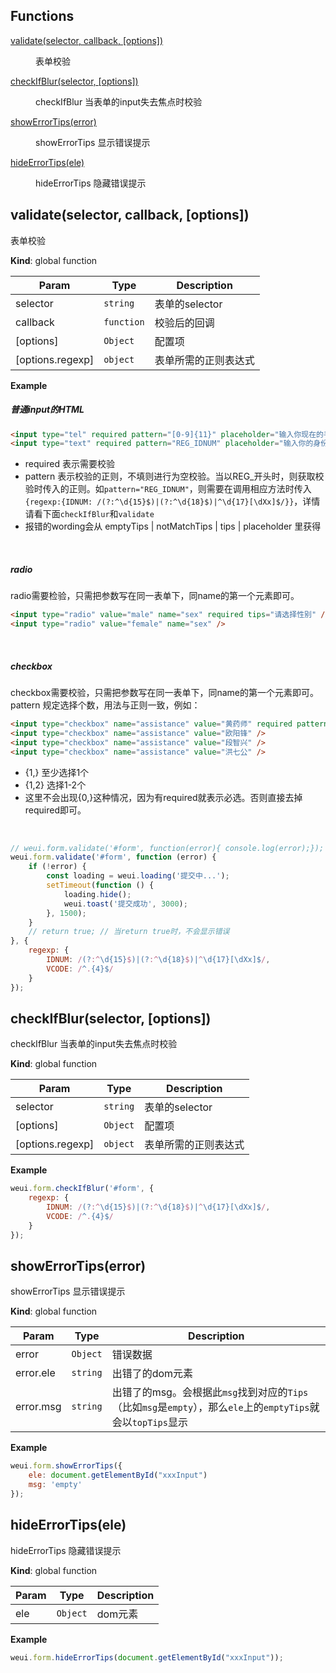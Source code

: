 ## Functions

<dl>
<dt><a href="#validate">validate(selector, callback, [options])</a></dt>
<dd><p>表单校验</p>
</dd>
<dt><a href="#checkIfBlur">checkIfBlur(selector, [options])</a></dt>
<dd><p>checkIfBlur 当表单的input失去焦点时校验</p>
</dd>
<dt><a href="#showErrorTips">showErrorTips(error)</a></dt>
<dd><p>showErrorTips 显示错误提示</p>
</dd>
<dt><a href="#hideErrorTips">hideErrorTips(ele)</a></dt>
<dd><p>hideErrorTips 隐藏错误提示</p>
</dd>
</dl>

<a name="validate"></a>

## validate(selector, callback, [options])
表单校验

**Kind**: global function  

| Param | Type | Description |
| --- | --- | --- |
| selector | <code>string</code> | 表单的selector |
| callback | <code>function</code> | 校验后的回调 |
| [options] | <code>Object</code> | 配置项 |
| [options.regexp] | <code>object</code> | 表单所需的正则表达式 |

**Example**  
##### 普通input的HTML```html<input type="tel" required pattern="[0-9]{11}" placeholder="输入你现在的手机号" emptyTips="请输入手机号" notMatchTips="请输入正确的手机号"><input type="text" required pattern="REG_IDNUM" placeholder="输入你的身份证号码" emptyTips="请输入身份证号码" notMatchTips="请输入正确的身份证号码">```- required 表示需要校验- pattern 表示校验的正则，不填则进行为空校验。当以REG_开头时，则获取校验时传入的正则。如`pattern="REG_IDNUM"`，则需要在调用相应方法时传入`{regexp:{IDNUM: /(?:^\d{15}$)|(?:^\d{18}$)|^\d{17}[\dXx]$/}}`，详情请看下面`checkIfBlur`和`validate`- 报错的wording会从 emptyTips | notMatchTips | tips | placeholder 里获得<br>##### radioradio需要检验，只需把参数写在同一表单下，同name的第一个元素即可。```html<input type="radio" value="male" name="sex" required tips="请选择性别" /><input type="radio" value="female" name="sex" />```<br>##### checkboxcheckbox需要校验，只需把参数写在同一表单下，同name的第一个元素即可。pattern 规定选择个数，用法与正则一致，例如：```html<input type="checkbox" name="assistance" value="黄药师" required pattern="{1,2}" tips="请勾选1-2个敲码助手" /><input type="checkbox" name="assistance" value="欧阳锋" /><input type="checkbox" name="assistance" value="段智兴" /><input type="checkbox" name="assistance" value="洪七公" />```- {1,}   至少选择1个- {1,2}  选择1-2个- 这里不会出现{0,}这种情况，因为有required就表示必选。否则直接去掉required即可。<br>``` js// weui.form.validate('#form', function(error){ console.log(error);}); // error: {dom:[Object], msg:[String]}weui.form.validate('#form', function (error) {    if (!error) {        const loading = weui.loading('提交中...');        setTimeout(function () {            loading.hide();            weui.toast('提交成功', 3000);        }, 1500);    }    // return true; // 当return true时，不会显示错误}, {    regexp: {        IDNUM: /(?:^\d{15}$)|(?:^\d{18}$)|^\d{17}[\dXx]$/,        VCODE: /^.{4}$/    }});```
<a name="checkIfBlur"></a>

## checkIfBlur(selector, [options])
checkIfBlur 当表单的input失去焦点时校验

**Kind**: global function  

| Param | Type | Description |
| --- | --- | --- |
| selector | <code>string</code> | 表单的selector |
| [options] | <code>Object</code> | 配置项 |
| [options.regexp] | <code>object</code> | 表单所需的正则表达式 |

**Example**  
```js
weui.form.checkIfBlur('#form', {    regexp: {        IDNUM: /(?:^\d{15}$)|(?:^\d{18}$)|^\d{17}[\dXx]$/,        VCODE: /^.{4}$/    }});
```
<a name="showErrorTips"></a>

## showErrorTips(error)
showErrorTips 显示错误提示

**Kind**: global function  

| Param | Type | Description |
| --- | --- | --- |
| error | <code>Object</code> | 错误数据 |
| error.ele | <code>string</code> | 出错了的dom元素 |
| error.msg | <code>string</code> | 出错了的msg。会根据此`msg`找到对应的`Tips`（比如`msg`是`empty`），那么`ele`上的`emptyTips`就会以`topTips`显示 |

**Example**  
```js
weui.form.showErrorTips({    ele: document.getElementById("xxxInput")    msg: 'empty'});
```
<a name="hideErrorTips"></a>

## hideErrorTips(ele)
hideErrorTips 隐藏错误提示

**Kind**: global function  

| Param | Type | Description |
| --- | --- | --- |
| ele | <code>Object</code> | dom元素 |

**Example**  
```js
weui.form.hideErrorTips(document.getElementById("xxxInput"));
```
